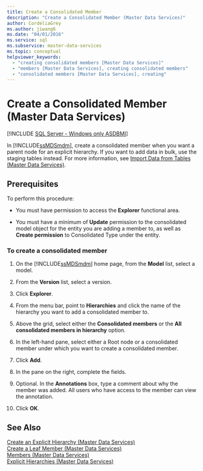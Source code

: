 ```yaml
---
title: Create a Consolidated Member
description: "Create a Consolidated Member (Master Data Services)"
author: CordeliaGrey
ms.author: jiwang6
ms.date: "04/01/2016"
ms.service: sql
ms.subservice: master-data-services
ms.topic: conceptual
helpviewer_keywords:
  - "creating consolidated members [Master Data Services]"
  - "members [Master Data Services], creating consolidated members"
  - "consolidated members [Master Data Services], creating"
---
```

# Create a Consolidated Member (Master Data Services)

[!INCLUDE [SQL Server - Windows only ASDBMI](../includes/applies-to-version/sql-windows-only-asdbmi.md)]

  In [!INCLUDE[ssMDSmdm](../includes/ssmdsmdm-md.md)], create a consolidated member when you want a parent node for an explicit hierarchy. If you want to add data in bulk, use the staging tables instead. For more information, see  [Import Data from Tables &#40;Master Data Services&#41;](../master-data-services/import-data-from-tables-master-data-services.md).  
  
## Prerequisites  
 To perform this procedure:  
  
-   You must have permission to access the **Explorer** functional area.  
  
-   You must have a minimum of **Update** permission to the consolidated model object for the entity you are adding a member to, as well as **Create permission** to Consolidated Type under the entity.  
  
### To create a consolidated member  
  
1.  On the [!INCLUDE[ssMDSmdm](../includes/ssmdsmdm-md.md)] home page, from the **Model** list, select a model.  
  
2.  From the **Version** list, select a version.  
  
3.  Click **Explorer**.  
  
4.  From the menu bar, point to **Hierarchies** and click the name of the hierarchy you want to add a consolidated member to.  
  
5.  Above the grid, select either the **Consolidated members** or the **All consolidated members in hierarchy** option.  
  
6.  In the left-hand pane, select either a Root node or a consolidated member under which you want to create a consolidated member.  
  
7.  Click **Add**.  
  
8.  In the pane on the right, complete the fields.  
  
9. Optional. In the **Annotations** box, type a comment about why the member was added. All users who have access to the member can view the annotation.  
  
10. Click **OK**.  
  
## See Also  
 [Create an Explicit Hierarchy &#40;Master Data Services&#41;](../master-data-services/create-an-explicit-hierarchy-master-data-services.md)   
 [Create a Leaf Member &#40;Master Data Services&#41;](../master-data-services/create-a-leaf-member-master-data-services.md)   
 [Members &#40;Master Data Services&#41;](../master-data-services/members-master-data-services.md)   
 [Explicit Hierarchies &#40;Master Data Services&#41;](../master-data-services/explicit-hierarchies-master-data-services.md)  
  
  
